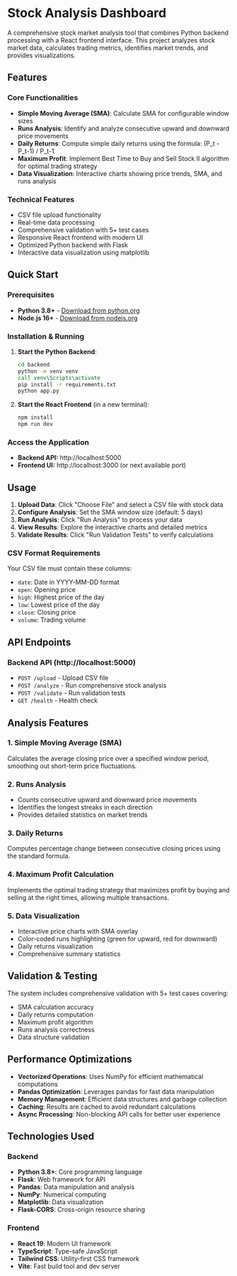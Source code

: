 # Stock Analysis Dashboard

A comprehensive stock market analysis tool that combines Python backend processing with a React frontend interface. This project analyzes stock market data, calculates trading metrics, identifies market trends, and provides visualizations.

## Features

### Core Functionalities

-   **Simple Moving Average (SMA)**: Calculate SMA for configurable window sizes
-   **Runs Analysis**: Identify and analyze consecutive upward and downward price movements
-   **Daily Returns**: Compute simple daily returns using the formula: (P_t - P_t-1) / P_t-1
-   **Maximum Profit**: Implement Best Time to Buy and Sell Stock II algorithm for optimal trading strategy
-   **Data Visualization**: Interactive charts showing price trends, SMA, and runs analysis

### Technical Features

-   CSV file upload functionality
-   Real-time data processing
-   Comprehensive validation with 5+ test cases
-   Responsive React frontend with modern UI
-   Optimized Python backend with Flask
-   Interactive data visualization using matplotlib

## Quick Start

### Prerequisites

-   **Python 3.8+** - [Download from python.org](https://www.python.org/downloads/)
-   **Node.js 16+** - [Download from nodejs.org](https://nodejs.org/)

### Installation & Running

1. **Start the Python Backend**:

    ```cmd
    cd backend
    python -m venv venv
    call venv\Scripts\activate
    pip install -r requirements.txt
    python app.py
    ```

2. **Start the React Frontend** (in a new terminal):
    ```cmd
    npm install
    npm run dev
    ```

### Access the Application

-   **Backend API:** http://localhost:5000
-   **Frontend UI:** http://localhost:3000 (or next available port)

## Usage

1. **Upload Data**: Click "Choose File" and select a CSV file with stock data
2. **Configure Analysis**: Set the SMA window size (default: 5 days)
3. **Run Analysis**: Click "Run Analysis" to process your data
4. **View Results**: Explore the interactive charts and detailed metrics
5. **Validate Results**: Click "Run Validation Tests" to verify calculations

### CSV Format Requirements

Your CSV file must contain these columns:

-   `date`: Date in YYYY-MM-DD format
-   `open`: Opening price
-   `high`: Highest price of the day
-   `low`: Lowest price of the day
-   `close`: Closing price
-   `volume`: Trading volume

## API Endpoints

### Backend API (http://localhost:5000)

-   `POST /upload` - Upload CSV file
-   `POST /analyze` - Run comprehensive stock analysis
-   `POST /validate` - Run validation tests
-   `GET /health` - Health check

## Analysis Features

### 1. Simple Moving Average (SMA)

Calculates the average closing price over a specified window period, smoothing out short-term price fluctuations.

### 2. Runs Analysis

-   Counts consecutive upward and downward price movements
-   Identifies the longest streaks in each direction
-   Provides detailed statistics on market trends

### 3. Daily Returns

Computes percentage change between consecutive closing prices using the standard formula.

### 4. Maximum Profit Calculation

Implements the optimal trading strategy that maximizes profit by buying and selling at the right times, allowing multiple transactions.

### 5. Data Visualization

-   Interactive price charts with SMA overlay
-   Color-coded runs highlighting (green for upward, red for downward)
-   Daily returns visualization
-   Comprehensive summary statistics

## Validation & Testing

The system includes comprehensive validation with 5+ test cases covering:

-   SMA calculation accuracy
-   Daily returns computation
-   Maximum profit algorithm
-   Runs analysis correctness
-   Data structure validation

## Performance Optimizations

-   **Vectorized Operations**: Uses NumPy for efficient mathematical computations
-   **Pandas Optimization**: Leverages pandas for fast data manipulation
-   **Memory Management**: Efficient data structures and garbage collection
-   **Caching**: Results are cached to avoid redundant calculations
-   **Async Processing**: Non-blocking API calls for better user experience

## Technologies Used

### Backend

-   **Python 3.8+**: Core programming language
-   **Flask**: Web framework for API
-   **Pandas**: Data manipulation and analysis
-   **NumPy**: Numerical computing
-   **Matplotlib**: Data visualization
-   **Flask-CORS**: Cross-origin resource sharing

### Frontend

-   **React 19**: Modern UI framework
-   **TypeScript**: Type-safe JavaScript
-   **Tailwind CSS**: Utility-first CSS framework
-   **Vite**: Fast build tool and dev server
